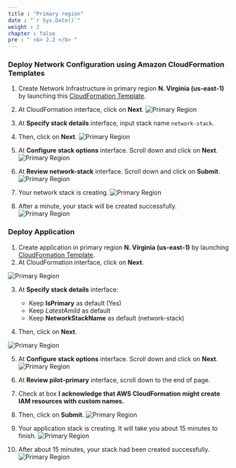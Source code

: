 ```yaml
---
title : "Primary region"
date : "`r Sys.Date()`"
weight : 2
chapter : false
pre : " <b> 2.2 </b> "
---
```


### Deploy Network Configuration using Amazon CloudFormation Templates
1. Create Network Infrastructure in primary region **N. Virginia (us-east-1)** by launching this [CloudFormation Template](https://us-east-1.console.aws.amazon.com/cloudformation/home?region=us-east-1#/stacks/create/template?stackName=network-stack&templateURL=https://ws-assets-prod-iad-r-iad-ed304a55c2ca1aee.s3.us-east-1.amazonaws.com/6b7a41c6-3cae-45f2-bf2c-72c64b55d920/NetworkStack.yaml).
2. At CloudFormation interface, click on **Next**.
![Primary Region](./images/2.preparation/2.2.primaryregion/2.2.1primaryregion.png?width=90pc)

3. At **Specify stack details** interface, input stack name ```network-stack```.
4. Then, click on **Next**.
![Primary Region](./images/2.preparation/2.2.primaryregion/2.2.2primaryregion.png?width=90pc)

5. At **Configure stack options** interface. Scroll down and click on **Next**.
![Primary Region](./images/2.preparation/2.2.primaryregion/2.2.3primaryregion.png?width=90pc)


6. At **Review network-stack** interface. Scroll down and click on **Submit**.
![Primary Region](./images/2.preparation/2.2.primaryregion/2.2.4primaryregion.png?width=90pc)

7. Your network stack is creating.
![Primary Region](./images/2.preparation/2.2.primaryregion/2.2.5primaryregion.png?width=90pc)

8. After a minute, your stack will be created successfully.
![Primary Region](./images/2.preparation/2.2.primaryregion/2.2.6primaryregion.png?width=90pc)


### Deploy Application
1. Create application in primary region **N. Virginia (us-east-1)** by launching [CloudFormation Template](https://us-east-1.console.aws.amazon.com/cloudformation/home?region=us-east-1#/stacks/create/template?stackName=pilot-primary&templateURL=https://ws-assets-prod-iad-r-iad-ed304a55c2ca1aee.s3.us-east-1.amazonaws.com/6b7a41c6-3cae-45f2-bf2c-72c64b55d920/PilotLight.yaml).
2. At CloudFormation interface, click on **Next**.

![Primary Region](./images/2.preparation/2.2.primaryregion/2.2.7primaryregion.png?width=90pc)

3. At **Specify stack details** interface:
    + Keep **IsPrimary** as default (Yes)
    + Keep *LatestAmiId* as default
    + Keep **NetworkStackName** as default (network-stack)

4. Then, click on **Next**.

![Primary Region](./images/2.preparation/2.2.primaryregion/2.2.8primaryregion.png?width=90pc)

5. At **Configure stack options** interface. Scroll down and click on **Next**.
![Primary Region](./images/2.preparation/2.2.primaryregion/2.2.9primaryregion.png?width=90pc)

6. At **Review pilot-primary** interface, scroll down to the end of page.
7. Check at box **I acknowledge that AWS CloudFormation might create IAM resources with custom names.**
8. Then, click on **Submit**.
![Primary Region](./images/2.preparation/2.2.primaryregion/2.2.10primaryregion.png?width=90pc)

9. Your application stack is creating. It will take you about 15 minutes to finish.
![Primary Region](./images/2.preparation/2.2.primaryregion/2.2.11primaryregion.png?width=90pc)

10. After about 15 minutes, your stack had been created successfully.
![Primary Region](./images/2.preparation/2.2.primaryregion/2.2.12primaryregion.png?width=90pc)